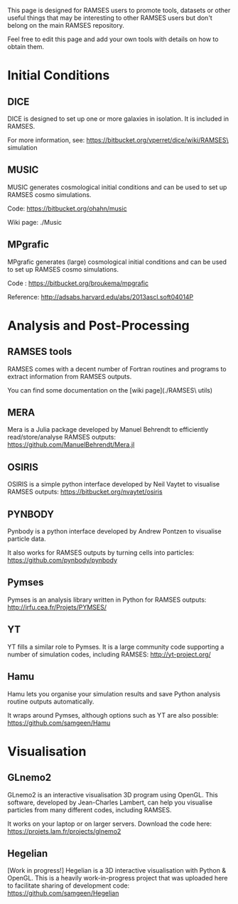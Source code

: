 

This page is designed for RAMSES users to promote tools, datasets or other useful things that may be interesting to other RAMSES users but don't belong on the main RAMSES repository.

Feel free to edit this page and add your own tools with details on how to obtain them.

# Initial Conditions #

## DICE ##

DICE is designed to set up one or more galaxies in isolation. It is included in RAMSES.

For more information, see: https://bitbucket.org/vperret/dice/wiki/RAMSES\ simulation

## MUSIC ##

MUSIC generates cosmological initial conditions and can be used to set up RAMSES cosmo simulations.

Code: https://bitbucket.org/ohahn/music

Wiki page: ./Music

## MPgrafic ##

MPgrafic generates (large) cosmological initial conditions and can be used to set up RAMSES cosmo simulations.

Code : https://bitbucket.org/broukema/mpgrafic

Reference: http://adsabs.harvard.edu/abs/2013ascl.soft04014P

# Analysis and Post-Processing #

## RAMSES tools ##
RAMSES comes with a decent number of Fortran routines and programs to extract information from RAMSES outputs.

You can find some documentation on the [wiki page](./RAMSES\ utils)

## MERA ##
Mera is a Julia package developed by Manuel Behrendt to efficiently read/store/analyse RAMSES outputs: https://github.com/ManuelBehrendt/Mera.jl

## OSIRIS ##
OSIRIS is a simple python interface developed by Neil Vaytet to visualise RAMSES outputs: https://bitbucket.org/nvaytet/osiris

## PYNBODY ##
Pynbody is a python interface developed by Andrew Pontzen to visualise particle data.

It also works for RAMSES outputs by turning cells into particles: https://github.com/pynbody/pynbody

## Pymses ##
Pymses is an analysis library written in Python for RAMSES outputs: http://irfu.cea.fr/Projets/PYMSES/

## YT ##

YT fills a similar role to Pymses. It is a large community code supporting a number of simulation codes, including RAMSES: http://yt-project.org/

## Hamu ##
Hamu lets you organise your simulation results and save Python analysis routine outputs automatically.

It wraps around Pymses, although options such as YT are also possible: https://github.com/samgeen/Hamu

# Visualisation #

## GLnemo2 ##

GLnemo2 is an interactive visualisation 3D program using OpenGL. This software, developed by Jean-Charles Lambert, can help you visualise particles from many different codes, including RAMSES.

It works on your laptop or on larger servers. Download the code here: https://projets.lam.fr/projects/glnemo2

## Hegelian ##

[Work in progress!] Hegelian is a 3D interactive visualisation with Python & OpenGL. This is a heavily work-in-progress project that was uploaded here to facilitate sharing of development code: https://github.com/samgeen/Hegelian

